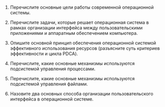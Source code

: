 1. Перечислите основные цели работы современной операционной системы.

2. Перечислите задачи, которые решает операционная система в рамках организации интерфейса между пользовательскими приложениями и аппаратным обеспечением компьютера.

3. Опишите основной принцип обеспечения операционной системой эффективного использования ресурсов (разъясните суть критериев эффективности и цикла PDCA).

4. Перечислите, какие основные механизмы используются подсистемой управления процессами.
   
5. Перечислите, какие основные механизмы используются подсистемой управления файлами.

6. Назовите два основных способа организации пользовательского интерфейса в операционной системе.
